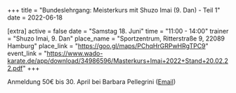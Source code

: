 +++
title = "Bundeslehrgang: Meisterkurs mit Shuzo Imai (9. Dan) - Teil 1"
date = 2022-06-18

[extra]
active = false
date = "Samstag 18. Juni"
time = "11:00 - 14:00"
trainer = "Shuzo Imai, 9. Dan"
place_name = "Sportzentrum, Ritterstraße 9, 22089 Hamburg"
place_link = "https://goo.gl/maps/PChqHrGRPwHRgTPC9"
event_link = "https://www.wado-karate.de/app/download/34986596/Masterkurs+Imai+2022+Stand+20.02.22.pdf"
+++

Anmeldung 50€ bis 30. April bei Barbara Pellegrini ([Email](mailto:ba.co@t-online.de))
